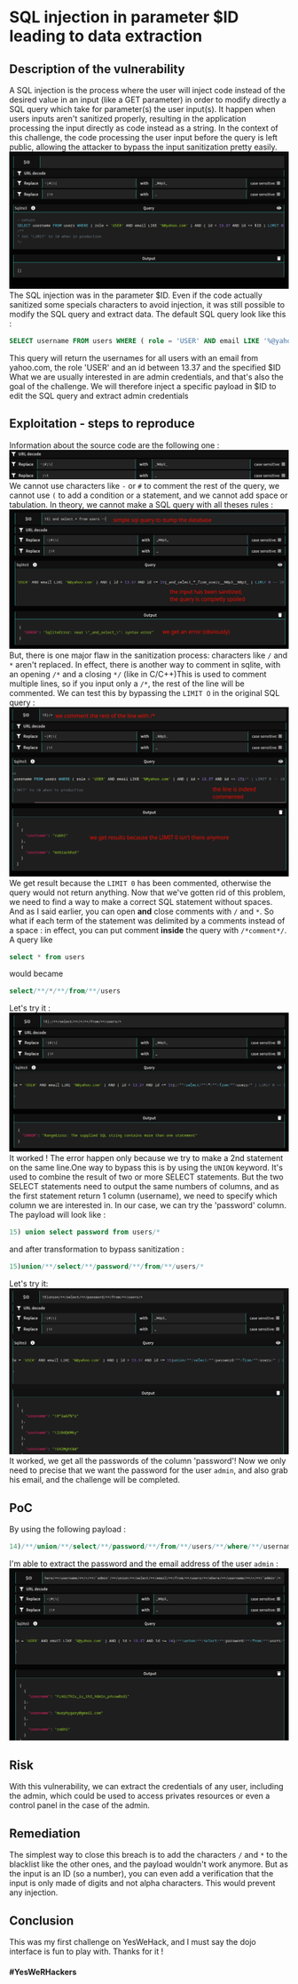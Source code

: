 # SQL injection in parameter $ID leading to data extraction
## Description of the vulnerability
A SQL injection is the process where the user will inject code instead of the desired value in an input (like a GET parameter) in order to modify directly a SQL query which take for parameter(s) the user input(s). It happen when users inputs aren't sanitized properly, resulting in the application processing the input directly as code instead as a string.
In the context of this challenge, the code processing the user input before the query is left public, allowing the attacker to bypass the input sanitization pretty easily.
![](dojo19/img/ywh-1.png)
The SQL injection was in the parameter $ID. Even if the code actually sanitized some specials characters to avoid injection, it was still possible to modify the SQL query and extract data.
The default SQL query look like this :
```sql
SELECT username FROM users WHERE ( role = 'USER' AND email LIKE '%@yahoo.com' ) AND ( id > 13.37 AND id <= $ID ) LIMIT 0
```
This query will return the usernames for all users with an email from yahoo.com, the role 'USER' and an id between 13.37 and the specified $ID
What we are usually interested in are admin credentials, and that's also the goal of the challenge. 
We will therefore inject a specific payload in $ID to edit the SQL query and extract admin credentials
##  Exploitation - steps to reproduce
Information about the source code are the following one : 
![](dojo19/img/ywh-2.png)
We cannot use characters like `-` or `#` to comment the rest of the query, we cannot use `(` to add a condition or a statement, and we cannot add space or tabulation. In theory, we cannot make a SQL query with all theses rules :
![](dojo19/img/ywh-3.png)
But, there is one major flaw in the sanitization process: characters like `/` and `*` aren't replaced. 
In effect, there is another way to comment in sqlite, with an opening `/*` and a closing `*/` (like in C/C++)This is used to comment multiple lines, so if you input only a `/*`, the rest of the line will be commented. We can test this by bypassing the `LIMIT O` in the original SQL query :
![](dojo19/img/ywh-4.png)
We get result because the `LIMIT 0` has been commented, otherwise the query would not return anything.
Now that we've gotten rid of this problem, we need to find a way to make a correct SQL statement without spaces.
And as I said earlier, you can open **and** close comments with `/` and `*`. So what if each term of the statement was delimited by a comments instead of a space : in effect, you can put comment **inside** the query with `/*comment*/`. 
A query like 
```sql
select * from users
```
would became 
```sql
select/**/*/**/from/**/users
```
Let's try it :
![](dojo19/img/ywh-5.png)
It worked ! The error happen only because we try to make a 2nd statement on the same line.One way to bypass this is by using the `UNION` keyword. It's used to combine the result of two or more SELECT statements. But the two SELECT statements need to output the same numbers of columns, and as the first statement return 1 column (username), we need to specify which column we are interested in. In our case, we can try the 'password' column. The payload will look like :
```sql
15) union select password from users/*
``` 
and after transformation to bypass sanitization :
```sql
15)union/**/select/**/password/**/from/**/users/*
``` 
Let's try it:
![](dojo19/img/ywh-6.png)
It worked, we get all the passwords of the column 'password'! Now we only need to precise that we want the password for the user `admin`, and also grab his email, and the challenge will be completed. 
## PoC

By using the following payload :
```sql
14)/**/union/**/select/**/password/**/from/**/users/**/where/**/username/**/=/**/'admin'/**/union/**/select/**/email/**/from/**/users/**/where/**/username/**/=/**/'admin'/*
```
I'm able to extract the password and the email address of the user `admin` :
![](dojo19/img/ywh-7.png)
## Risk
With this vulnerability, we can extract the credentials of any user, including the admin, which could be used to access privates resources or even a control panel in the case of the admin. 
## Remediation
The simplest way to close this breach is to add the characters `/` and `*` to the blacklist like the other ones, and the payload wouldn't work anymore. But as the input is an ID (so a number), you can even add a verification that the input is only made of digits and not alpha characters. This would prevent any injection.
## Conclusion
This was my first challenge on YesWeHack, and I must say the dojo interface is fun to play with. Thanks for it !
#### #YesWeRHackers
